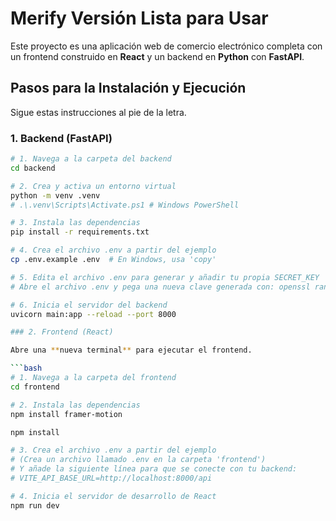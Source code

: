 # Merify Versión Lista para Usar

Este proyecto es una aplicación web de comercio electrónico completa con un frontend construido en **React** y un backend en **Python** con **FastAPI**.

## Pasos para la Instalación y Ejecución

Sigue estas instrucciones al pie de la letra.

### 1. Backend (FastAPI)

```bash
# 1. Navega a la carpeta del backend
cd backend

# 2. Crea y activa un entorno virtual
python -m venv .venv
# .\.venv\Scripts\Activate.ps1 # Windows PowerShell

# 3. Instala las dependencias
pip install -r requirements.txt

# 4. Crea el archivo .env a partir del ejemplo
cp .env.example .env  # En Windows, usa 'copy'

# 5. Edita el archivo .env para generar y añadir tu propia SECRET_KEY
# Abre el archivo .env y pega una nueva clave generada con: openssl rand -hex 32

# 6. Inicia el servidor del backend
uvicorn main:app --reload --port 8000

### 2. Frontend (React)

Abre una **nueva terminal** para ejecutar el frontend.

```bash
# 1. Navega a la carpeta del frontend
cd frontend

# 2. Instala las dependencias
npm install framer-motion

npm install

# 3. Crea el archivo .env a partir del ejemplo
# (Crea un archivo llamado .env en la carpeta 'frontend')
# Y añade la siguiente línea para que se conecte con tu backend:
# VITE_API_BASE_URL=http://localhost:8000/api

# 4. Inicia el servidor de desarrollo de React
npm run dev
